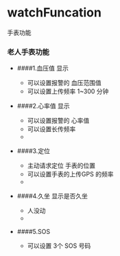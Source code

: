 # watchFuncation
手表功能


### 老人手表功能
+ ####1.血压值 显示
	- 可以设置报警的 血压范围值
	- 可以设置上传频率  1~300 分钟
		
+ ####2.心率值 显示
	- 可以设置报警的 心率值
	- 可以设置长传频率
	- 
+ ####3.定位
	- 主动请求定位 手表的位置
	- 可以设置手表的上传GPS 的频率
	- 
+ ####4.久坐 显示是否久坐
	- 人没动
	- 
+ ####5.SOS
	- 可以设置 3个 SOS 号码
	
